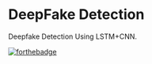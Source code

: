 # DeepFake Detection
Deepfake Detection Using LSTM+CNN.

[![forthebadge](https://forthebadge.com/images/badges/made-with-python.svg)](https://forthebadge.com)
